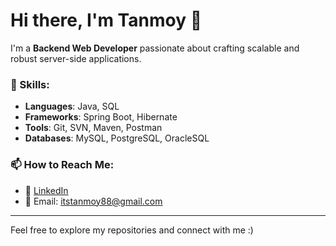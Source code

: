 # Hi there, I'm Tanmoy 👋

I'm a **Backend Web Developer** passionate about crafting scalable and robust server-side applications.

### 🌟 Skills:
- **Languages**: Java, SQL
- **Frameworks**: Spring Boot, Hibernate
- **Tools**: Git, SVN, Maven, Postman
- **Databases**: MySQL, PostgreSQL, OracleSQL

### 📫 How to Reach Me:
- 💼 [LinkedIn](https://www.linkedin.com/in/tanmoy-roy-914387151/)  
- 📧 Email: itstanmoy88@gmail.com

---

Feel free to explore my repositories and connect with me :)
